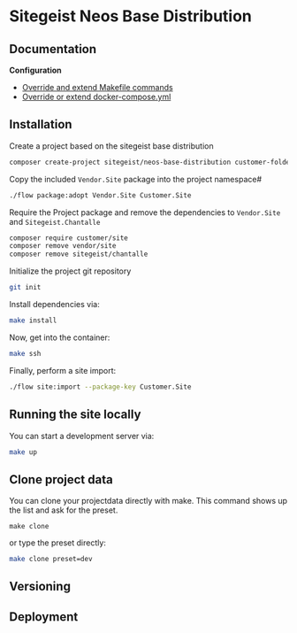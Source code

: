 # Sitegeist Neos Base Distribution

## Documentation

**Configuration**

* [Override and extend Makefile commands](docs/configuration/extend-makefile.md)
* [Override or extend docker-compose.yml](docs/configuration/override-docker-compose-yml.md)


## Installation

Create a project based on the sitegeist base distribution

```sh
composer create-project sitegeist/neos-base-distribution customer-folder
```

Copy the included `Vendor.Site` package into the project namespace#

```sh
./flow package:adopt Vendor.Site Customer.Site
```

Require the Project package and remove the dependencies to `Vendor.Site` and `Sitegeist.Chantalle`

```sh
composer require customer/site
composer remove vendor/site
composer remove sitegeist/chantalle
```

Initialize the project git repository
```sh
git init
```

Install dependencies via:

```sh
make install
```

Now, get into the container:

```sh
make ssh
```

Finally, perform a site import:

```sh
./flow site:import --package-key Customer.Site
```

## Running the site locally

You can start a development server via:

```sh
make up
```

## Clone project data

You can clone your projectdata directly with make. This command shows up the list and ask for the preset.

```
make clone
```

or type the preset directly:

```sh
make clone preset=dev
```

## Versioning

<!-- @TODO: Versioning -->

## Deployment

<!-- @TODO: Deployment -->
